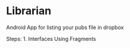 Librarian
=========

Android App for listing your pubs file in dropbox

Steps: 
	1. Interfaces
		Using Fragments
